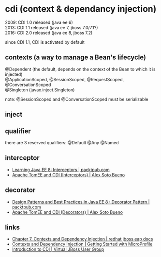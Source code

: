 # cdi (context & dependancy injection)

2009: CDI 1.0 released (java ee 6)  
2013: CDI 1.1 released (java ee 7, jboss 7.0/7.1?)  
2016: CDI 2.0 released (java ee 8, jboss 7.2)  

since CDI 1.1, CDI is activated by default

## contexts (a way to manage a Bean's lifecycle)
@Dependent (the default, depends on the context of the Bean to which it is injected)  
@ApplicationScoped, @SessionScoped, @RequestScoped,  
@ConversationScoped  
@Singleton (javax.inject.Singleton)

note: @SessionScoped and @ConversationScoped must be serializable

## inject

## qualifier

there are 3 reserved qualifiers:
@Default
@Any
@Named

## interceptor
* [Learning Java EE 8: Interceptors | packtpub.com](https://www.youtube.com/watch?v=ZDnctWW301k)
* [Apache TomEE and CDI (Interceptors) | Alex Soto Bueno](https://www.youtube.com/watch?v=jLAd_Y2ztrU)

## decorator
* [Design Patterns and Best Practices in Java EE 8 : Decorator Pattern | packtpub.com](https://www.youtube.com/watch?v=0iLqRq8CyOk)
* [Apache TomEE and CDI (Decorators) | Alex Soto Bueno](https://www.youtube.com/watch?v=s8TJFub2m7c)


## links
* [Chapter 7. Contexts and Dependency Injection | redhat jboss eap docs](https://access.redhat.com/documentation/en-us/red_hat_jboss_enterprise_application_platform/7.2/html/development_guide/contexts_and_dependency_injection)
* [Contexts and Dependency Injection | Getting Started with MicroProfile](https://www.youtube.com/watch?v=Q8jHRDu9Fbo)
* [Introduction to CDI | Virtual JBoss User Group](https://www.youtube.com/watch?v=E0lhfKIHclc)
